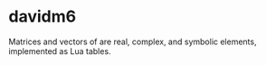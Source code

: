# davidm6
Matrices and vectors of are real, complex, and symbolic elements, implemented as Lua tables.

